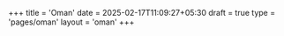 +++
title = 'Oman'
date = 2025-02-17T11:09:27+05:30
draft = true
type = 'pages/oman'
layout = 'oman'
+++
